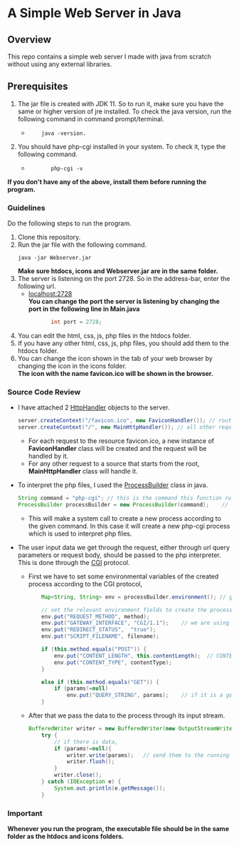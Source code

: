 # A Simple Web Server in Java

## Overview
This repo contains a simple web server I made with java from scratch without using any external libraries.

## Prerequisites
1. The jar file is created with JDK 11. So to run it, make sure you have the same or higher version of jre installed.
   To check the java version, run the following command in command prompt/terminal.
     - ```console
           java -version.
       ```
2. You should have php-cgi installed in your system. To check it, type the following command.

   - ```console
            php-cgi -v
     ```
**If you don't have any of the above, install them before running the program.**

### Guidelines
Do the following steps to run the program.
1. Clone this repository.
2. Run the jar file with the following command.
   ```console
   java -jar Webserver.jar
   ```
   **Make sure htdocs, icons and Webserver.jar are in the same folder.**
3. The server is listening on the port 2728. So in the address-bar, enter the following url.
   - [localhost:2728](http://localhost:2728)  
   **You can change the port the server is listening by changing the port in the following line in Main.java**  
     ```java
            int port = 2728;
     ```
4. You can edit the html, css, js, php files in the htdocs folder.
5. If you have any other html, css, js, php files, you should add them to the htdocs folder.
6. You can change the icon shown in the tab of your web browser by changing the icon in the icons folder.  
    **The icon with the name favicon.ico will be shown in the browser.**

### Source Code Review
+ I have attached 2 [HttpHandler](https://docs.oracle.com/javase/8/docs/jre/api/net/httpserver/spec/com/sun/net/httpserver/HttpHandler.html) objects to the server.
   ```java
   server.createContext("/favicon.ico", new FaviconHandler()); // route all requests to resource /favicon.ico to FaviconHandler.
   server.createContext("/", new MainHttpHandler()); // all other requests are handled by the MainHttpHandler.
    ```
  + For each request to the resource favicon.ico, a new instance of **FaviconHandler** class will be created and the request will be handled by it.
  + For any other request to a source that starts from the root, **MainHttpHandler** class will handle it.
  
+ To interpret the php files, I used the [ProcessBuilder](https://docs.oracle.com/javase/8/docs/api/java/lang/ProcessBuilder.html) class in java.
  ```java
  String command = "php-cgi"; // this is the command this function runs.
  ProcessBuilder processBuilder = new ProcessBuilder(command);    // create a builder that will build (start) the process.
  ```
    + This will make a system call to create a new process according to the given command. In this case it will create a new php-cgi process which is used to interpret php files.
  
+ The user input data we get through the request, either through url query parameters or request body, should be passed to the php interpreter. This is done through the [CGI](https://www.rfc-editor.org/rfc/rfc3875) protocol.
  + First we have to set some environmental variables of the created process according to the CGI protocol,   
    ```java
        Map<String, String> env = processBuilder.environment(); // gets a pointer to the environment attached to this process.

        // set the relevant environment fields to create the process.
        env.put("REQUEST_METHOD", method);
        env.put("GATEWAY_INTERFACE", "CGI/1.1");    // we are using cgi to interpret php files.
        env.put("REDIRECT_STATUS",  "true");
        env.put("SCRIPT_FILENAME", filename);

        if (this.method.equals("POST")) {
            env.put("CONTENT_LENGTH", this.contentLength);  // CONTENT_LENGTH, CONTENT_TYPE should be set only if the request is a POST request.
            env.put("CONTENT_TYPE", contentType);
        }

        else if (this.method.equals("GET")) {
            if (params!=null)
                env.put("QUERY_STRING", params);    // if it is a get request, we need to set QUERY_STRING env.
        }
    ```
  + After that we pass the data to the process through its input stream.
    ```java
    BufferedWriter writer = new BufferedWriter(new OutputStreamWriter(phpProcess.getOutputStream()));
        try {
            // if there is data,
            if (params!=null){
                writer.write(params);   // send them to the running process.
                writer.flush();
            }
            writer.close();
        } catch (IOException e) {
            System.out.println(e.getMessage());
        }
    ```

### Important
**Whenever you run the program, the executable file should be in the same folder as the htdocs and icons folders.**